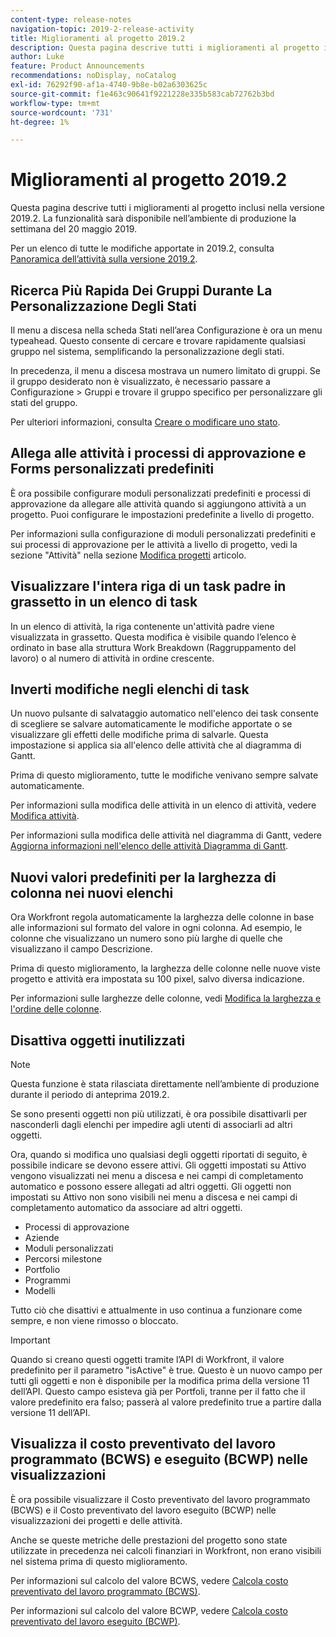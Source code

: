 ```yaml
---
content-type: release-notes
navigation-topic: 2019-2-release-activity
title: Miglioramenti al progetto 2019.2
description: Questa pagina descrive tutti i miglioramenti al progetto inclusi nella versione 2019.2. La funzionalità sarà disponibile nell’ambiente di produzione la settimana del 20 maggio 2019.
author: Luke
feature: Product Announcements
recommendations: noDisplay, noCatalog
exl-id: 76292f90-af1a-4740-9b8e-b02a6303625c
source-git-commit: f1e463c90641f9221228e335b583cab72762b3bd
workflow-type: tm+mt
source-wordcount: '731'
ht-degree: 1%

---
```


# Miglioramenti al progetto 2019.2

Questa pagina descrive tutti i miglioramenti al progetto inclusi nella versione 2019.2. La funzionalità sarà disponibile nell’ambiente di produzione la settimana del 20 maggio 2019.

Per un elenco di tutte le modifiche apportate in 2019.2, consulta [Panoramica dell’attività sulla versione 2019.2](../../../../product-announcements/product-releases/quarterly-release-archive/2019.2-release-activity/2019-2-release-activity-overview.md).

## Ricerca Più Rapida Dei Gruppi Durante La Personalizzazione Degli Stati

Il menu a discesa nella scheda Stati nell’area Configurazione è ora un menu typeahead. Questo consente di cercare e trovare rapidamente qualsiasi gruppo nel sistema, semplificando la personalizzazione degli stati.

In precedenza, il menu a discesa mostrava un numero limitato di gruppi. Se il gruppo desiderato non è visualizzato, è necessario passare a Configurazione > Gruppi e trovare il gruppo specifico per personalizzare gli stati del gruppo.

Per ulteriori informazioni, consulta [Creare o modificare uno stato](../../../../administration-and-setup/customize-workfront/creating-custom-status-and-priority-labels/create-or-edit-a-status.md).

## Allega alle attività i processi di approvazione e Forms personalizzati predefiniti

È ora possibile configurare moduli personalizzati predefiniti e processi di approvazione da allegare alle attività quando si aggiungono attività a un progetto. Puoi configurare le impostazioni predefinite a livello di progetto.

Per informazioni sulla configurazione di moduli personalizzati predefiniti e sui processi di approvazione per le attività a livello di progetto, vedi la sezione &quot;Attività&quot; nella sezione [Modifica progetti](../../../../manage-work/projects/manage-projects/edit-projects.md) articolo.

## Visualizzare l&#39;intera riga di un task padre in grassetto in un elenco di task

In un elenco di attività, la riga contenente un&#39;attività padre viene visualizzata in grassetto. Questa modifica è visibile quando l’elenco è ordinato in base alla struttura Work Breakdown (Raggruppamento del lavoro) o al numero di attività in ordine crescente.

## Inverti modifiche negli elenchi di task

Un nuovo pulsante di salvataggio automatico nell&#39;elenco dei task consente di scegliere se salvare automaticamente le modifiche apportate o se visualizzare gli effetti delle modifiche prima di salvarle. Questa impostazione si applica sia all&#39;elenco delle attività che al diagramma di Gantt.

Prima di questo miglioramento, tutte le modifiche venivano sempre salvate automaticamente.

Per informazioni sulla modifica delle attività in un elenco di attività, vedere [Modifica attività](../../../../manage-work/tasks/manage-tasks/edit-tasks.md).

Per informazioni sulla modifica delle attività nel diagramma di Gantt, vedere [Aggiorna informazioni nell&#39;elenco delle attività Diagramma di Gantt](../../../../manage-work/gantt-chart/use-the-gantt-chart/update-info-task-list-gantt.md).

## Nuovi valori predefiniti per la larghezza di colonna nei nuovi elenchi

Ora Workfront regola automaticamente la larghezza delle colonne in base alle informazioni sul formato del valore in ogni colonna. Ad esempio, le colonne che visualizzano un numero sono più larghe di quelle che visualizzano il campo Descrizione.

Prima di questo miglioramento, la larghezza delle colonne nelle nuove viste progetto e attività era impostata su 100 pixel, salvo diversa indicazione.

Per informazioni sulle larghezze delle colonne, vedi [Modifica la larghezza e l&#39;ordine delle colonne](../../../../reports-and-dashboards/reports/reporting-elements/modify-column-width-order.md).

## Disattiva oggetti inutilizzati

>[!NOTE]
>
>Questa funzione è stata rilasciata direttamente nell’ambiente di produzione durante il periodo di anteprima 2019.2.

Se sono presenti oggetti non più utilizzati, è ora possibile disattivarli per nasconderli dagli elenchi per impedire agli utenti di associarli ad altri oggetti.

Ora, quando si modifica uno qualsiasi degli oggetti riportati di seguito, è possibile indicare se devono essere attivi. Gli oggetti impostati su Attivo vengono visualizzati nei menu a discesa e nei campi di completamento automatico e possono essere allegati ad altri oggetti. Gli oggetti non impostati su Attivo non sono visibili nei menu a discesa e nei campi di completamento automatico da associare ad altri oggetti.

* Processi di approvazione
* Aziende
* Moduli personalizzati
* Percorsi milestone
* Portfolio
* Programmi
* Modelli

Tutto ciò che disattivi e attualmente in uso continua a funzionare come sempre, e non viene rimosso o bloccato.

>[!IMPORTANT]
>
>Quando si creano questi oggetti tramite l’API di Workfront, il valore predefinito per il parametro &quot;isActive&quot; è true. Questo è un nuovo campo per tutti gli oggetti e non è disponibile per la modifica prima della versione 11 dell’API. Questo campo esisteva già per Portfoli, tranne per il fatto che il valore predefinito era falso; passerà al valore predefinito true a partire dalla versione 11 dell’API.

## Visualizza il costo preventivato del lavoro programmato (BCWS) e eseguito (BCWP) nelle visualizzazioni

È ora possibile visualizzare il Costo preventivato del lavoro programmato (BCWS) e il Costo preventivato del lavoro eseguito (BCWP) nelle visualizzazioni dei progetti e delle attività.

Anche se queste metriche delle prestazioni del progetto sono state utilizzate in precedenza nei calcoli finanziari in Workfront, non erano visibili nel sistema prima di questo miglioramento.

Per informazioni sul calcolo del valore BCWS, vedere [Calcola costo preventivato del lavoro programmato (BCWS)](../../../../manage-work/projects/project-finances/calculate-bcws.md).

Per informazioni sul calcolo del valore BCWP, vedere [Calcola costo preventivato del lavoro eseguito (BCWP)](../../../../manage-work/projects/project-finances/calculate-bcwp.md).

